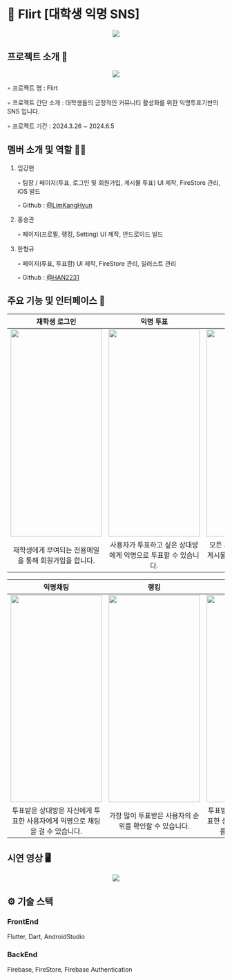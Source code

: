 # 🤝 Flirt [대학생 익명 SNS]
<p align="center"><img src="https://github.com/user-attachments/assets/d842d41e-ccb3-41b5-ab15-3f890dea9016"></p>


## 프로젝트 소개 📝
<p align="center"><img src="https://github.com/user-attachments/assets/a50253c1-845c-468e-b861-e0584740c838"></p>

◦ 프로젝트 명 : Flirt


◦ 프로젝트 간단 소개 : 대학생들의 긍정적인 커뮤니티 활성화를 위한 익명투표기반의 SNS 입니다.


◦ 프로젝트 기간 : 2024.3.26 ~ 2024.6.5


## 멤버 소개 및 역할 👨‍💻
1. 임강현
   
   ◦ 팀장 / 페이지(투표, 로그인 및 회원가입, 게시물 투표) UI 제작, FireStore 관리, iOS 빌드
   
   ◦ Github : [@LimKangHyun](https://github.com/LimKangHyun)
   
   
3. 홍승관
   
   ◦ 페이지(프로필, 랭킹, Setting) UI 제작, 안드로이드 빌드
   
   
5. 한형규
   
   ◦ 페이지(투표, 투표함) UI 제작, FireStore 관리, 일러스트 관리
   
   ◦ Github : [@HAN2231](https://github.com/HAN2231)


## 주요 기능 및 인터페이스 📱
|재학생 로그인|익명 투표|게시물 투표|
|:---:|:---:|:---:|
|<img src="https://github.com/user-attachments/assets/7de9bbed-d667-4ea8-9635-61603347f25f" width="211" height="479" />|<img src="https://github.com/user-attachments/assets/8b6aac9c-0a37-4e1f-8715-d03f1a867b49" width="211" height="479" />|<img src="https://github.com/user-attachments/assets/3fbd81c6-ea31-4bec-91ab-131871a2ad97" width="211" height="479" />|
|재학생에게 부여되는 전용메일을 통해 회원가입을 합니다.|사용자가 투표하고 싶은 상대방에게 익명으로 투표할 수 있습니다.|모든 사용자가 볼 수 있는 투표 게시물을 생성하고 투표할 수 있습니다.|

|익명채팅|랭킹|내가 받은 투표|
|:---:|:---:|:---:|
|<img src="https://github.com/user-attachments/assets/8818f832-c77c-4e18-bca8-ee3afe335faa" width="211" height="479" />|<img src="https://github.com/user-attachments/assets/08b82ca0-5ad7-47e5-87a0-e3e72772e26d" width="211" height="479" />|<img src="https://github.com/user-attachments/assets/8f1a87cf-0c81-44e9-887a-90a5ee3ffe66" width="211" height="479" />|
|투표받은 상대방은 자신에게 투표한 사용자에게 익명으로 채팅을 걸 수 있습니다.|가장 많이 투표받은 사용자의 순위를 확인할 수 있습니다.|투표받은 사용자는 자신에게 투표한 상대방의 힌트 및 부가정보를 확인할 수 있습니다.|


## 시연 영상 🖥️
<p align="center"><img src="https://github.com/user-attachments/assets/cb847c15-8b2b-4456-80a6-40e968ce5ab1"></p>


## ⚙️ 기술 스택
### FrontEnd
Flutter, Dart, AndroidStudio

### BackEnd
Firebase, FireStore, Firebase Authentication
